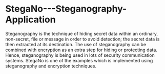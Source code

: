# StegaNo---Steganography-Application
Steganography is the technique of hiding secret data within an ordinary, non-secret, file or message in order to avoid detection; the secret data is then extracted at its destination. The use of steganography can be combined with encryption as an extra step for hiding or protecting data. Hence, steganography is being used in lots of security communication systems. StegaNo is one of the examples which is implemented using steganography and encryption techniques.
